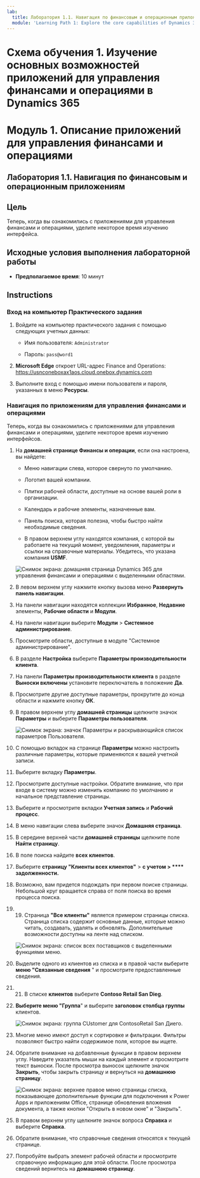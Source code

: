 ```yaml
---
lab:
  title: Лаборатория 1.1. Навигация по финансовым и операционным приложениям
  module: 'Learning Path 1: Explore the core capabilities of Dynamics 365 finance and operations apps'
---
```


# Схема обучения 1. Изучение основных возможностей приложений для управления финансами и операциями в Dynamics 365
# Модуль 1. Описание приложений для управления финансами и операциями

## Лаборатория 1.1. Навигация по финансовым и операционным приложениям

## Цель

Теперь, когда вы ознакомились с приложениями для управления финансами и операциями, уделите некоторое время изучению интерфейса.

## Исходные условия выполнения лабораторной работы

- **Предполагаемое время**: 10 минут

## Instructions

### Вход на компьютер Практического задания

1.  Войдите на компьютер практического задания с помощью следующих учетных данных:

    - Имя пользователя: `Administrator`

    - Пароль: `pass@word1`

1.  **Microsoft Edge** откроет URL-адрес Finance and Operations: <https://usnconeboxax1aos.cloud.onebox.dynamics.com>

1.  Выполните вход с помощью имени пользователя и пароля, указанных в меню **Ресурсы**. 


### Навигация по приложениям для управления финансами и операциями

Теперь, когда вы ознакомились с приложениями для управления финансами и операциями, уделите некоторое время изучению интерфейсов.

1.  На **домашней странице Финансы и операции**, если она настроена, вы найдете:

    - Меню навигации слева, которое свернуто по умолчанию.

    - Логотип вашей компании.

    - Плитки рабочей области, доступные на основе вашей роли в организации.

    - Календарь и рабочие элементы, назначенные вам.

    - Панель поиска, которая полезна, чтобы быстро найти необходимые сведения.

    - В правом верхнем углу находятся компания, с которой вы работаете на текущий момент, уведомления, параметры и ссылки на справочные материалы. Убедитесь, что указана компания **USMF**.

    ![Снимок экрана: домашняя страница Dynamics 365 для управления финансами и операциями с выделенными областями.](./media/01-explore-the-core-capabilities-of-dynamics-365-finance-and-operations-apps-14.svg)
2.  В левом верхнем углу нажмите кнопку вызова меню **Развернуть панель навигации**.

3.  На панели навигации находятся коллекции **Избранное**, **Недавние** элементы, **Рабочие области** и **Модули**.

4.  На панели навигации выберите **Модули** > **Системное администрирование**.

5.  Просмотрите области, доступные в модуле "Системное администрирование".

6.  В разделе **Настройка** выберите **Параметры производительности клиента**.

7.  На панели **Параметры производительности клиента** в разделе **Выноски включены** установите переключатель в положение **Да**.

8.  Просмотрите другие доступные параметры, прокрутите до конца области и нажмите кнопку **ОК**.

9.  В правом верхнем углу **домашней страницы** щелкните значок **Параметры** и выберите **Параметры пользователя**.

    ![Снимок экрана: значок Параметры и раскрывающийся список параметров Пользователя.](./media/01-explore-the-core-capabilities-of-dynamics-365-finance-and-operations-apps-15.svg)

10. С помощью вкладок на странице **Параметры** можно настроить различные параметры, которые применяются к вашей учетной записи.

11. Выберите вкладку **Параметры**.

12. Просмотрите доступные настройки. Обратите внимание, что при входе в систему можно изменить компанию по умолчанию и начальное представление страницы.

13. Выберите и просмотрите вкладки **Учетная запись** и **Рабочий процесс**.

14. В меню навигации слева выберите значок **Домашняя страница**.

15. В середине верхней части **домашней страницы** щелкните поле **Найти страницу**.

16. В поле поиска найдите **всех клиентов**.

17. Выберите **страницу "Клиенты всех клиентов"** > **с учетом > **** задолженности.** 

18. Возможно, вам придется подождать при первом поиске страницы. Небольшой круг вращается справа от поля поиска во время процесса поиска.

19. 19. Страница **"Все клиенты"** является примером страницы списка. Страница списка содержит основные данные, которые можно читать, создавать, удалять и обновлять. Дополнительные возможности доступны на ленте над списком.

    ![Снимок экрана: список всех поставщиков с выделенными функциями меню.](./media/01-explore-the-core-capabilities-of-dynamics-365-finance-and-operations-apps-13.svg)

20. Выделите одного из клиентов из списка и в правой части выберите **меню "Связанные сведения** " и просмотрите предоставленные сведения.

21. 21. В списке **клиентов** выберите **Contoso Retail San Dieg**.

22. **Выберите меню "Группа**" и выберите **заголовок столбца группы** клиентов.

    ![Снимок экрана: группа CUstomer для ContosoRetail San Диего.](./media/01-explore-the-core-capabilities-of-dynamics-365-finance-and-operations-apps-16.svg)

23. Многие меню имеют доступ к сортировке и фильтрации. Фильтры позволяют быстро найти содержимое поля, которое вы ищете.

24. Обратите внимание на добавленные функции в правом верхнем углу. Наведите указатель мыши на каждый элемент и просмотрите текст выноски. После просмотра выносок щелкните значок **Закрыть**, чтобы закрыть страницу и вернуться на **домашнюю страницу**.

    ![Снимок экрана: верхнее правое меню страницы списка, показывающее дополнительные функции для подключения к Power Apps и приложениям Office, странице обновления вложения документа, а также кнопки "Открыть в новом окне" и "Закрыть".](./media/01-explore-the-core-capabilities-of-dynamics-365-finance-and-operations-apps-17.svg)

25. В правом верхнем углу щелкните значок вопроса **Справка** и выберите **Справка**.

26. Обратите внимание, что справочные сведения относятся к текущей странице.

27. Попробуйте выбрать элемент рабочей области и просмотрите справочную информацию для этой области. После просмотра сведений вернитесь на **домашнюю страницу**.

